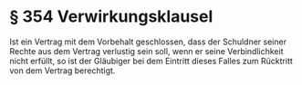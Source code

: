# § 354 Verwirkungsklausel
Ist ein Vertrag mit dem Vorbehalt geschlossen, dass der Schuldner seiner Rechte aus dem Vertrag verlustig sein soll, wenn er seine Verbindlichkeit nicht erfüllt, so ist der Gläubiger bei dem Eintritt dieses Falles zum Rücktritt von dem Vertrag berechtigt.